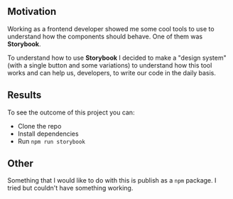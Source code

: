 ## Motivation

Working as a frontend developer showed me some cool tools to use to understand how the components should behave. One of them was **Storybook**.

To understand how to use **Storybook** I decided to make a "design system" (with a single button and some variations) to understand how this tool works and can help us, developers, to write our code in the daily basis.

## Results

To see the outcome of this project you can:

-   Clone the repo
-   Install dependencies
-   Run `npm run storybook`

## Other

Something that I would like to do with this is publish as a `npm` package. I tried but couldn't have something working.
